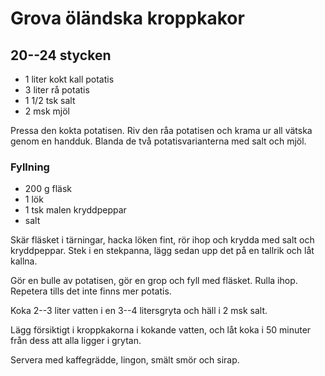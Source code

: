 # Grova öländska kroppkakor

## 20--24 stycken

-   1 liter kokt kall potatis
-   3 liter rå potatis
-   1 1/2 tsk salt
-   2 msk mjöl

Pressa den kokta potatisen. Riv den råa potatisen och krama ur all
vätska genom en handduk. Blanda de två potatisvarianterna med salt och
mjöl.

### Fyllning

-   200 g fläsk
-   1 lök
-   1 tsk malen kryddpeppar
-   salt

Skär fläsket i tärningar, hacka löken fint, rör ihop och krydda med salt
och kryddpeppar. Stek i en stekpanna, lägg sedan upp det på en tallrik
och låt kallna.

Gör en bulle av potatisen, gör en grop och fyll med fläsket. Rulla ihop.
Repetera tills det inte finns mer potatis.

Koka 2--3 liter vatten i en 3--4 litersgryta och häll i 2 msk salt.

Lägg försiktigt i kroppkakorna i kokande vatten, och låt koka i 50
minuter från dess att alla ligger i grytan.

Servera med kaffegrädde, lingon, smält smör och sirap.
